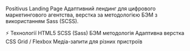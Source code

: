 Positivus Landing Page
Адаптивний лендинг для цифрового маркетингового агентства, верстка за методологією БЭМ з використанням Sass (SCSS).

⚡ Технології
HTML5
SCSS (Sass)
БЭМ методологія
Адаптивна верстка
CSS Grid / Flexbox
Медіа-запити для різних пристроїв
